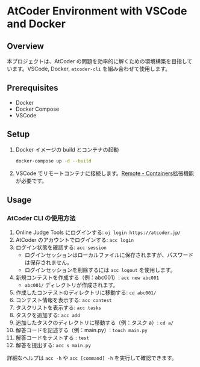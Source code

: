 # AtCoder Environment with VSCode and Docker

## Overview

本プロジェクトは、AtCoder の問題を効率的に解くための環境構築を目指しています。VSCode, Docker, `atcoder-cli` を組み合わせて使用します。

## Prerequisites

- Docker
- Docker Compose
- VSCode

## Setup

1. Docker イメージの build とコンテナの起動

   ```bash
   docker-compose up -d --build
   ```

2. VSCode でリモートコンテナに接続します。[Remote - Containers](https://marketplace.visualstudio.com/items?itemName=ms-vscode-remote.remote-containers)拡張機能が必要です。

## Usage

### AtCoder CLI の使用方法

1. Online Judge Tools にログインする: `oj login https://atcoder.jp/`
2. AtCoder のアカウントでログインする: `acc login`
3. ログイン状態を確認する: `acc session`
   - ログインセッションはローカルファイルに保存されますが、パスワードは保存されません。
   - ログインセッションを削除するには `acc logout` を使用します。
4. 新規コンテストを作成する（例：abc001）: `acc new abc001`
   - `abc001/` ディレクトリが作成されます。
5. 作成したコンテストのディレクトリに移動する: `cd abc001/`
6. コンテスト情報を表示する: `acc contest`
7. タスクリストを表示する: `acc tasks`
8. タスクを追加する: `acc add`
9. 追加したタスクのディレクトリに移動する（例：タスク a）: `cd a/`
10. 解答コードを記述する（例：main.py）: `touch main.py`
11. 解答コードをテストする : `test`
12. 解答を提出する: `acc s main.py`

詳細なヘルプは `acc -h` や `acc [command] -h` を実行して確認できます。
